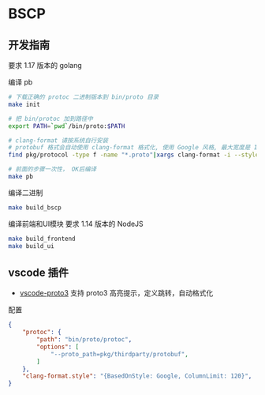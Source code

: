 # BSCP

## 开发指南
要求 1.17 版本的 golang

编译 pb
```bash
# 下载正确的 protoc 二进制版本到 bin/proto 目录
make init

# 把 bin/protoc 加到路径中
export PATH=`pwd`/bin/proto:$PATH

# clang-format 请按系统自行安装
# protobuf 格式会自动使用 clang-format 格式化, 使用 Google 风格, 最大宽度是 120 个字符, make 会自动执行格式, 也可以使用下面命令手动执行
find pkg/protocol -type f -name "*.proto"|xargs clang-format -i --style="{BasedOnStyle: Google, ColumnLimit: 120}"

# 前面的步骤一次性， OK后编译
make pb
```


编译二进制
```bash
make build_bscp
```

编译前端和UI模块
要求 1.14 版本的 NodeJS

```bash
make build_frontend
make build_ui
```

## vscode 插件
- [vscode-proto3](https://marketplace.visualstudio.com/items?itemName=zxh404.vscode-proto3) 支持 proto3 高亮提示，定义跳转，自动格式化

配置
```json
{
    "protoc": {
        "path": "bin/proto/protoc",
        "options": [
            "--proto_path=pkg/thirdparty/protobuf",
        ]
    },
    "clang-format.style": "{BasedOnStyle: Google, ColumnLimit: 120}",
}
```